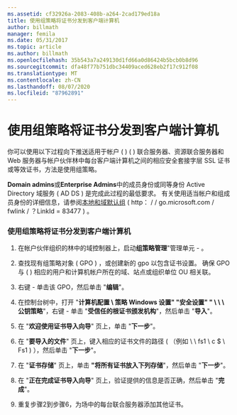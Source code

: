 ```yaml
---
ms.assetid: cf32926a-2083-408b-a264-2cad179ed18a
title: 使用组策略将证书分发到客户端计算机
author: billmath
manager: femila
ms.date: 05/31/2017
ms.topic: article
ms.author: billmath
ms.openlocfilehash: 35b543a7a249130d1fd66a0d86424b5bcb0b8d96
ms.sourcegitcommit: dfa48f77b751dbc34409aced628eb2f17c912f08
ms.translationtype: MT
ms.contentlocale: zh-CN
ms.lasthandoff: 08/07/2020
ms.locfileid: "87962891"
---
```

# <a name="distribute-certificates-to-client-computers-by-using-group-policy"></a>使用组策略将证书分发到客户端计算机


你可以使用以下过程向下推送适用于帐户 \( \) \( \) 联合服务器、资源联合服务器和 Web 服务器与帐户伙伴林中每台客户端计算机之间的相应安全套接字层 SSL 证书或等效证书，方法是使用组策略。

**Domain admins**或**Enterprise Admins**中的成员身份或同等身份 Active Directory 域服务 \( AD DS \) 是完成此过程的最低要求。  有关使用适当帐户和组成员身份的详细信息，请参阅[本地和域默认组](https://go.microsoft.com/fwlink/?LinkId=83477) \( http： \/ \/ go.microsoft.com \/ fwlink \/ ？LinkId \= 83477 \) 。

### <a name="to-distribute-certificates-to-client-computers-by-using-group-policy"></a>使用组策略将证书分发到客户端计算机

1.  在帐户伙伴组织的林中的域控制器上，启动**组策略管理**"管理单元 \- 。

2.  查找现有组策略对象 \( GPO \) ，或创建新的 gpo 以包含证书设置。 确保 GPO 与 \( \) 相应的用户和计算机帐户所在的域、站点或组织单位 OU 相关联。

3.  右键 \- 单击该 GPO，然后单击 "**编辑**"。

4.  在控制台树中，打开 "**计算机配置 \\ 策略 Windows 设置" "安全设置" " \\ \\ \\ 公钥策略**"，右键 \- 单击 "**受信任的根证书颁发机构**"，然后单击 "**导入**"。

5.  在 "**欢迎使用证书导入向导**" 页上，单击 "**下一步**"。

6.  在 "**要导入的文件**" 页上，键入相应的证书文件的路径 \( （例如 \\ \\ fs1 \\ c $ \\ Fs1 \) ），然后单击 "**下一步**"。

7.  在 "**证书存储**" 页上，单击 **"将所有证书放入下列存储**"，然后单击 "**下一步**"。

8.  在 "**正在完成证书导入向导**" 页上，验证提供的信息是否正确，然后单击 "**完成**"。

9. 重复步骤2到步骤6，为场中的每台联合服务器添加其他证书。
